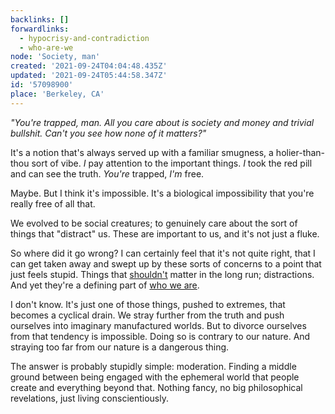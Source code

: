 ```yaml
---
backlinks: []
forwardlinks:
  - hypocrisy-and-contradiction
  - who-are-we
node: 'Society, man'
created: '2021-09-24T04:04:48.435Z'
updated: '2021-09-24T05:44:58.347Z'
id: '57098900'
place: 'Berkeley, CA'
---
```

*"You're trapped, man. All you care about is society and money and trivial bullshit. Can't you see how none of it matters?"*

It's a notion that's always served up with a familiar smugness, a holier-than-thou sort of vibe. *I* pay attention to the important things. *I* took the red pill and can see the truth. *You're* trapped, *I'm* free. 

Maybe. But I think it's impossible. It's a biological impossibility that you're really free of all that. 

We evolved to be social creatures; to genuinely care about the sort of things that "distract" us. These are important to us, and it's not just a fluke.

So where did it go wrong? I can certainly feel that it's not quite right, that I can get taken away and swept up by these sorts of concerns to a point that just feels stupid. Things that [shouldn't](hypocrisy-and-contradiction.md) matter in the long run; distractions. And yet they're a defining part of [who we are](who-are-we.md).

I don't know. It's just one of those things, pushed to extremes, that becomes a cyclical drain. We stray further from the truth and push ourselves into imaginary manufactured worlds. But to divorce ourselves from that tendency is impossible. Doing so is contrary to our nature. And straying too far from our nature is a dangerous thing. 

The answer is probably stupidly simple: moderation. Finding a middle ground between being engaged with the ephemeral world that people create and everything beyond that. Nothing fancy, no big philosophical revelations, just living conscientiously. 
